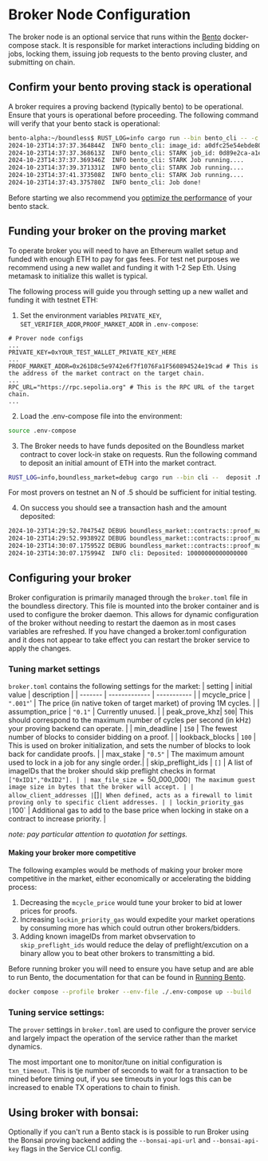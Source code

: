 # Broker Node Configuration

The broker node is an optional service that runs within the [Bento][page-bento] docker-compose stack. It is responsible for market interactions including bidding on jobs, locking them, issuing job requests to the bento proving cluster, and submitting on chain.

## Confirm your bento proving stack is operational
A broker requires a proving backend (typically bento) to be operational.  Ensure that yours is operational before proceeding. The following command will verify that your bento stack is operational:

```bash
bento-alpha:~/boundless$ RUST_LOG=info cargo run --bin bento_cli -- -c 32
2024-10-23T14:37:37.364844Z  INFO bento_cli: image_id: a0dfc25e54ebde808e4fd8c34b6549bbb91b4928edeea90ceb7d1d8e7e9096c7 | input_id: eccc8f06-488a-426c-ae3d-e5acada9ae22
2024-10-23T14:37:37.368613Z  INFO bento_cli: STARK job_id: 0d89e2ca-a1e3-478f-b89d-8ab23b89f51e
2024-10-23T14:37:37.369346Z  INFO bento_cli: STARK Job running....
2024-10-23T14:37:39.371331Z  INFO bento_cli: STARK Job running....
2024-10-23T14:37:41.373508Z  INFO bento_cli: STARK Job running....
2024-10-23T14:37:43.375780Z  INFO bento_cli: Job done!
```

Before starting we also recommend you [optimize the performance][page-perf] of your bento stack.
## Funding your broker on the proving market

To operate broker you will need to have an Ethereum wallet setup and funded with enough ETH to pay for gas fees. For test net purposes we recommend using a new wallet and funding it with 1-2 Sep Eth. Using metamask to initialize this wallet is typical. 

The following process will guide you through setting up a new wallet and funding it with testnet ETH:

1. Set the environment variables `PRIVATE_KEY`, `SET_VERIFIER_ADDR`,`PROOF_MARKET_ADDR` in `.env-compose`:
```
# Prover node configs
...
PRIVATE_KEY=0xYOUR_TEST_WALLET_PRIVATE_KEY_HERE
...
PROOF_MARKET_ADDR=0x261D8c5e9742e6f7f1076Fa1F560894524e19cad # This is the address of the market contract on the target chain.
...
RPC_URL="https://rpc.sepolia.org" # This is the RPC URL of the target chain.
...
```

2. Load the .env-compose file into the environment:
```bash
source .env-compose
```

3. The Broker needs to have funds deposited on the Boundless market contract to cover lock-in stake on requests. Run the following command to deposit an initial amount of ETH into the market contract. 
```bash
RUST_LOG=info,boundless_market=debug cargo run --bin cli --  deposit .N
```
For most provers on testnet an N of .5 should be sufficient for initial testing.

4. On success you should see a transaction hash and the amount deposited:
```bash
2024-10-23T14:29:52.704754Z DEBUG boundless_market::contracts::proof_market: Calling deposit() value: 10000000000000000
2024-10-23T14:29:52.993892Z DEBUG boundless_market::contracts::proof_market: Broadcasting deposit tx 0xfc5c11e75101a9158735ec9e9519f5692b2f64b3337268b7ed999502956cd982
2024-10-23T14:30:07.175952Z DEBUG boundless_market::contracts::proof_market: Submitted deposit 0xfc5c11e75101a9158735ec9e9519f5692b2f64b3337268b7ed999502956cd982
2024-10-23T14:30:07.175994Z  INFO cli: Deposited: 10000000000000000
```

## Configuring your broker 

Broker configuration is primarily managed through the `broker.toml` file in the boundless directory. This file is mounted into the broker container and is used to configure the broker daemon. This allows for dynamic configuration of the broker without needing to restart the daemon as in most cases variables are refreshed.  If you have changed a broker.toml configuration and it does not appear to take effect you can restart the broker service to apply the changes.

### Tuning market settings

`broker.toml` contains the following settings for the market:
| setting | initial value | description |
| ------- | ------------- | ----------- |
| mcycle_price | `".001"`' | The price (in native token of target market) of proving 1M cycles. |
| assumption_price | `"0.1"` | Currently unused. |
| peak_prove_khz| `500`| This should correspond to the maximum number of cycles per second (in kHz) your proving backend can operate. | 
| min_deadline | `150` | The fewest number of blocks to consider bidding on a proof. |
| lookback_blocks | `100` | This is used on broker initialization, and sets the number of blocks to look back for candidate proofs. |
| max_stake | `"0.5"` | The maximum amount used to lock in a job for any single order.|
| skip_preflight_ids | `[]` | A list of imageIDs that the broker should skip preflight checks in format `["0xID1","0xID2"]. |
| max_file_size = `50_000_000` | The maximum guest image size in bytes that the broker will accept. |
| allow_client_addresses | `[]` | When defined, acts as a firewall to limit proving only to specific client addresses. |
| lockin_priority_gas | `100` | Additional gas to add to the base price when locking in stake on a contract to increase priority. |

*note: pay particular attention to quotation for settings.*

#### Making your broker more competitive
The following examples would be methods of making your broker more competitive in the market, either economically or accelerating the bidding process:

1. Decreasing the `mcycle_price` would tune your broker to bid at lower prices for proofs.
2. Increasing `lockin_priority_gas` would expedite your market operations by consuming more has which could outrun other brokers/bidders.
3. Adding known imageIDs from market obvservation to `skip_preflight_ids` would reduce the delay of preflight/excution on a binary allow you to beat other brokers to transmitting a bid.

Before running broker you will need to ensure you have setup and are able to run Bento, the documentation for that can be found in [Running Bento][page-running-bento].

```bash
docker compose --profile broker --env-file ./.env-compose up --build
```

### Tuning service settings:
The `prover` settings in `broker.toml` are used to configure the prover service and largely impact the operation of the service rather than the market dynamics.

The most important one to monitor/tune on initial configuration is `txn_timeout`. This is tje number of seconds to wait for a transaction to be mined before timing out, if you see timeouts in your logs this can be increased to enable TX operations to chain to finish.

## Using broker with bonsai:

Optionally if you can't run a Bento stack is is possible to run Broker using the Bonsai proving backend adding the `--bonsai-api-url` and `--bonsai-api-key` flags in the Service CLI config.

[page-bento]: ../bento/README.md
[page-running-bento]: ../bento/running_bento.md
[page-perf]: ../bento/performance.md


